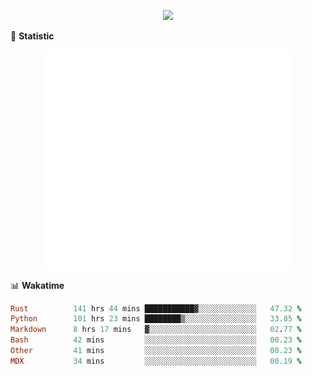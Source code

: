 <!-- https://github.com/DenverCoder1/readme-typing-svg -->
<p align="center">
<img src="https://readme-typing-svg.demolab.com?font=Orbitron&size=25&pause=1000&center=true&vCenter=true&random=false&width=600&lines=Welcome+to+my+GitHub+profile+page!" />



🌟 **Statistic**

<p align="center">
  <img width="400" align="top" src="https://github.com/fllesser/fllesser/blob/main/left.svg" />
  <img width="400" align="top" src="https://github.com/fllesser/fllesser/blob/main/right.svg" />
</p>


📊 **Wakatime**
<!--START_SECTION:waka-->

```ruby
Rust          141 hrs 44 mins ███████████▓░░░░░░░░░░░░░   47.32 %
Python        101 hrs 23 mins ████████▒░░░░░░░░░░░░░░░░   33.85 %
Markdown      8 hrs 17 mins   ▓░░░░░░░░░░░░░░░░░░░░░░░░   02.77 %
Bash          42 mins         ░░░░░░░░░░░░░░░░░░░░░░░░░   00.23 %
Other         41 mins         ░░░░░░░░░░░░░░░░░░░░░░░░░   00.23 %
MDX           34 mins         ░░░░░░░░░░░░░░░░░░░░░░░░░   00.19 %
```

<!--END_SECTION:waka-->


